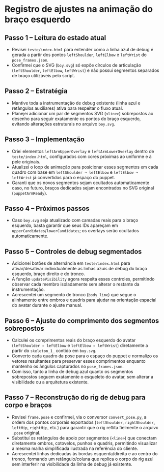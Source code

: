 # Registro de ajustes na animação do braço esquerdo

## Passo 1 – Leitura do estado atual
- Revisei `teste/index.html` para entender como a linha azul de debug é gerada a partir dos pontos `leftShoulder`, `leftElbow` e `leftWrist` do `pose_frames.json`.
- Confirmei que o SVG (`boy.svg`) só expõe círculos de articulação (`leftShoulder`, `leftElbow`, `leftWrist`) e não possui segmentos separados de braço utilizáveis pelo script.

## Passo 2 – Estratégia
- Mantive toda a instrumentação de debug existente (linha azul e retângulos auxiliares) ativa para respeitar o fluxo atual.
- Planejei adicionar um par de segmentos SVG (`<line>`) sobrepostos ao desenho para seguir exatamente os pontos do braço esquerdo, evitando alterações estruturais no arquivo `boy.svg`.

## Passo 3 – Implementação
- Criei elementos `leftArmUpperOverlay` e `leftArmLowerOverlay` dentro de `teste/index.html`, configurados com cores próximas ao uniforme e à pele originais.
- Atualizei o loop de animação para posicionar esses segmentos em cada quadro com base em `leftShoulder → leftElbow` e `leftElbow → leftWrist` já convertidos para o espaço do puppet.
- Garanti que os novos segmentos sejam ocultados automaticamente caso, no futuro, braços dedicados sejam encontrados no SVG original (`puppetArmReady`).

## Passo 4 – Próximos passos
- Caso `boy.svg` seja atualizado com camadas reais para o braço esquerdo, basta garantir que seus IDs apareçam em `upperCandidates`/`lowerCandidates`; os overlays serão ocultados automaticamente.

## Passo 5 – Controles de debug segmentados
- Adicionei botões de alternância em `teste/index.html` para ativar/desativar individualmente as linhas azuis de debug do braço esquerdo, braço direito e do tronco.
- A função `updateVisibility` agora respeita esses controles, permitindo observar cada membro isoladamente sem alterar o restante da instrumentação.
- Acrescentei um segmento de tronco (`body_line`) que segue o alinhamento entre ombros e quadris para ajudar na orientação espacial do avatar durante o ajuste manual.

## Passo 6 – Ajuste do comprimento dos segmentos sobrepostos
- Calculei os comprimentos reais do braço esquerdo do avatar (`leftShoulder → leftElbow` e `leftElbow → leftWrist`) diretamente a partir do `skeleton_1_` contido em `boy.svg`.
- Converto cada quadro da pose para o espaço do puppet e normalizo os vetores resultantes para preservar esses comprimentos enquanto mantenho os ângulos capturados no `pose_frames.json`.
- Com isso, tanto a linha de debug azul quanto os segmentos sobrepostos seguem exatamente o esqueleto do avatar, sem alterar a visibilidade ou a arquitetura existente.

## Passo 7 – Reconstrução do rig de debug para corpo e braços
- Revisei `frame.pose` e confirmei, via o conversor `convert_pose.py`, a ordem dos pontos corporais exportados (`leftShoulder`, `rightShoulder`, `leftHip`, `rightHip`, etc.) para garantir que o rig reflita fielmente o arquivo `.pose` original.
- Substituí os retângulos de apoio por segmentos (`<line>`) que conectam diretamente ombros, cotovelos, punhos e quadris, permitindo visualizar a mesma malha simplificada ilustrada na referência do cliente.
- Acrescentei linhas dedicadas às bordas esquerda/direita e ao centro do tronco, formando um retângulo/coluna que replica o corpo do rig azul sem interferir na visibilidade da linha de debug já existente.
